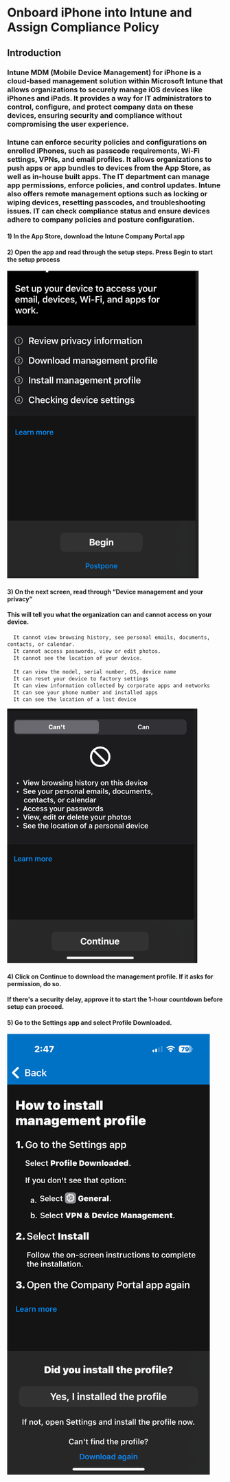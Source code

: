 # Onboard iPhone into Intune and Assign Compliance Policy

## Introduction

### Intune MDM (Mobile Device Management) for iPhone is a cloud-based management solution within Microsoft Intune that allows organizations to securely manage iOS devices like iPhones and iPads. It provides a way for IT administrators to control, configure, and protect company data on these devices, ensuring security and compliance without compromising the user experience.

### Intune can enforce security policies and configurations on enrolled iPhones, such as passcode requirements, Wi-Fi settings, VPNs, and email profiles.  It allows organizations to push apps or app bundles to devices from the App Store, as well as in-house built apps. The IT department can manage app permissions, enforce policies, and control updates. Intune also offers remote management options such as locking or wiping devices, resetting passcodes, and troubleshooting issues. IT can check compliance status and ensure devices adhere to company policies and posture configuration.

#### 1)	In the App Store, download the Intune Company Portal app  

#### 2) Open the app and read through the setup steps. Press Begin to start the setup process  

![get-content](https://github.com/GSecAwareness/Onboard-iPhone/blob/main/1.PNG)  

#### 3) On the next screen, read through “Device management and your privacy”   

####  This will tell you what the organization can and cannot access on your device.  
      It cannot view browsing history, see personal emails, documents, contacts, or calendar.  
      It cannot access passwords, view or edit photos.  
      It cannot see the location of your device.  

      It can view the model, serial number, OS, device name  
      It can reset your device to factory settings  
      It can view information collected by corporate apps and networks  
      It can see your phone number and installed apps  
      It can see the location of a lost device  

![get-content](https://github.com/GSecAwareness/Onboard-iPhone/blob/main/2.PNG) 

#### 4) Click on Continue to download the management profile. If it asks for permission, do so.  

####    If there's a security delay, approve it to start the 1-hour countdown before setup can proceed. 

#### 5) Go to the Settings app and select Profile Downloaded.

![get-content](https://github.com/GSecAwareness/Onboard-iPhone/blob/main/3.PNG) 



